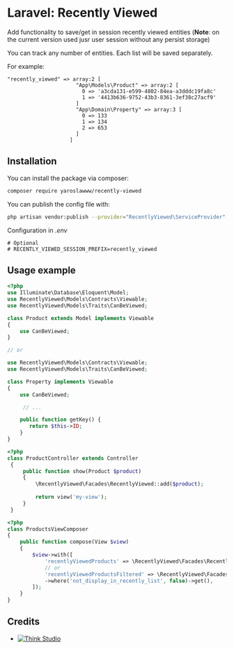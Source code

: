 # Laravel: Recently Viewed
Add functionality to save/get in session recently viewed entities (**Note**: on the current version used jusr user session without any persist storage)

You can track any number of entities. Each list will be saved separately.

For example:
```
"recently_viewed" => array:2 [
                      "App\Models\Product" => array:2 [
                        0 => 'a3cda131-e599-4802-84ea-a3dddc19fa8c'
                        1 => '4413b636-9752-43b3-8361-3ef38c27acf9'
                      ]
                      "App\Domain\Property" => array:3 [
                        0 => 133
                        1 => 134
                        2 => 653
                      ]
                    ]
```
 
## Installation

You can install the package via composer:

```bash
composer require yaroslawww/recently-viewed
```

You can publish the config file with:
```bash
php artisan vendor:publish --provider="RecentlyViewed\ServiceProvider" --tag="config"
```

Configuration in *.env*
```dotenv
# Optional
# RECENTLY_VIEWED_SESSION_PREFIX=recently_viewed
```

## Usage example

```php
<?php
use Illuminate\Database\Eloquent\Model;
use RecentlyViewed\Models\Contracts\Viewable;
use RecentlyViewed\Models\Traits\CanBeViewed;

class Product extends Model implements Viewable
{
    use CanBeViewed;
}

// or

use RecentlyViewed\Models\Contracts\Viewable;
use RecentlyViewed\Models\Traits\CanBeViewed;

class Property implements Viewable
{
    use CanBeViewed;

     // ...

    public function getKey() {
       return $this->ID;
    }
}
```


```php
<?php
class ProductController extends Controller
 {
     public function show(Product $product)
     {
         \RecentlyViewed\Facades\RecentlyViewed::add($product);
 
         return view('my-view');
     }
 }
```

```php
<?php
class ProductsViewComposer
{
    public function compose(View $view)
    {
        $view->with([
            'recentlyViewedProducts' => \RecentlyViewed\Facades\RecentlyViewed::get(Product::class),
            // or
            'recentlyViewedProductsFiltered' => \RecentlyViewed\Facades\RecentlyViewed::getQuery(Product::class)
            ->where('not_display_in_recently_list', false)->get(),
        ]);
    }
}
```

## Credits

- [![Think Studio](https://yaroslawww.github.io/images/sponsors/packages/logo-think-studio.png)](https://think.studio/)
